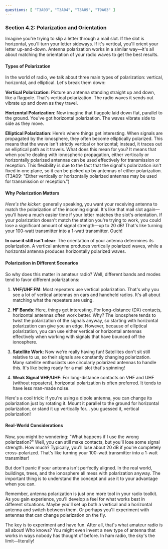 ```yaml
---
questions: [ "T3A03", "T3A04", "T3A09", "T9A03" ]
---
```


### Section 4.2: Polarization and Orientation

Imagine you're trying to slip a letter through a mail slot. If the slot is horizontal, you'll turn your letter sideways. If it's vertical, you'll orient your letter up-and-down. Antenna polarization works in a similar way—it's all about matching the orientation of your radio waves to get the best results.

#### Types of Polarization

In the world of radio, we talk about three main types of polarization: vertical, horizontal, and elliptical. Let's break them down:

**Vertical Polarization**: 
Picture an antenna standing straight up and down, like a flagpole. That's vertical polarization. The radio waves it sends out vibrate up and down as they travel.

**Horizontal Polarization**: 
Now imagine that flagpole laid down flat, parallel to the ground. You've got horizontal polarization. The waves vibrate side to side as they move.

**Elliptical Polarization**:
Here’s where things get interesting. When signals are propagated by the ionosphere, they often become elliptically polarized. This means that the wave isn't strictly vertical or horizontal; instead, it traces out an elliptical path as it travels. What does this mean for you? It means that when you're dealing with ionospheric propagation, either vertically or horizontally polarized antennas can be used effectively for transmission or reception. This flexibility is due to the fact that the signal's polarization isn't fixed in one plane, so it can be picked up by antennas of either polarization. (T3A09: "Either vertically or horizontally polarized antennas may be used for transmission or reception.")

#### Why Polarization Matters

*Here's the kicker*: generally speaking, you want your receiving antenna to match the polarization of the incoming signal. It's like that mail slot again—you'll have a much easier time if your letter matches the slot's orientation. If your polarization doesn't match the station you're trying to work, you could lose a significant amount of signal strength—up to 20 dB! That's like turning your 100-watt transmitter into a 1-watt transmitter. Ouch!

**In case it still isn't clear**: The orientation of your antenna determines its polarization. A vertical antenna produces vertically polarized waves, while a horizontal antenna produces horizontally polarized waves. 

#### Polarization in Different Scenarios

So why does this matter in amateur radio? Well, different bands and modes tend to favor different polarizations:

1. **VHF/UHF FM**: Most repeaters use vertical polarization. That's why you see a lot of vertical antennas on cars and handheld radios. It's all about matching what the repeaters are using.

2. **HF Bands**: Here, things get interesting. For long-distance (DX) contacts, horizontal antennas often work better. Why? The ionosphere tends to twist the polarization of the signals anyway, so starting with horizontal polarization can give you an edge. However, because of elliptical polarization, you can use either vertical or horizontal antennas effectively when working with signals that have bounced off the ionosphere.

3. **Satellite Work**: Now we're really having fun! Satellites don't sit still relative to us, so their signals are constantly changing polarization. Many satellite enthusiasts use circularly polarized antennas to handle this. It's like being ready for a mail slot that's spinning!

4. **Weak Signal VHF/UHF**: For long-distance contacts on VHF and UHF (without repeaters), horizontal polarization is often preferred. It tends to have less man-made noise.

Here's a cool trick: if you're using a dipole antenna, you can change its polarization just by rotating it. Mount it parallel to the ground for horizontal polarization, or stand it up vertically for... you guessed it, vertical polarization!

#### Real-World Considerations

Now, you might be wondering: "What happens if I use the wrong polarization?" Well, you can still make contacts, but you'll lose some signal strength. How much? Typically, you'll lose about 20 dB if you're completely cross-polarized. That's like turning your 100-watt transmitter into a 1-watt transmitter!

But don't panic if your antenna isn't perfectly aligned. In the real world, buildings, trees, and the ionosphere all mess with polarization anyway. The important thing is to understand the concept and use it to your advantage when you can.

Remember, antenna polarization is just one more tool in your radio toolkit. As you gain experience, you'll develop a feel for what works best in different situations. Maybe you'll set up both a vertical and a horizontal antenna and switch between them. Or perhaps you'll experiment with antennas that can change polarization on the fly.

The key is to experiment and have fun. After all, that's what amateur radio is all about! Who knows? You might even invent a new type of antenna that works in ways nobody has thought of before. In ham radio, the sky's the limit—literally!
